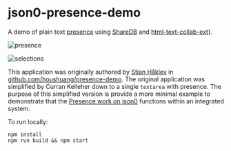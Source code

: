 # json0-presence-demo

A demo of plain text [presence](https://github.com/ottypes/docs/issues/29) using [ShareDB](https://github.com/Teamwork/sharedb) and [html-text-collab-ext](https://github.com/convergencelabs/html-text-collab-ext)).

![presence](https://user-images.githubusercontent.com/68416/56134824-ffac3400-5fac-11e9-89a1-c60064c3eb67.gif)

![selections](https://user-images.githubusercontent.com/68416/56134832-033fbb00-5fad-11e9-9274-a19b2287c5b1.gif)

This application was originally authored by [Stian Håklev](https://github.com/houshuang) in [github.com/houshuang/presence-demo](https://github.com/houshuang/presence-demo). The original application was simplified by Curran Kelleher down to a single `textarea` with presence. The purpose of this simplified version is provide a more minimal example to demonstrate that the [Presence work on json0](https://github.com/ottypes/json0/pull/31) functions within an integrated system.

To run locally:

```
npm install
npm run build && npm start
```
